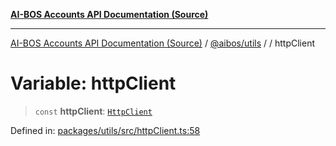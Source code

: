 [**AI-BOS Accounts API Documentation (Source)**](../../../README.md)

***

[AI-BOS Accounts API Documentation (Source)](../../../README.md) / [@aibos/utils](../README.md) / [](../README.md) / httpClient

# Variable: httpClient

> `const` **httpClient**: [`HttpClient`](../classes/HttpClient.md)

Defined in: [packages/utils/src/httpClient.ts:58](https://github.com/pohlai88/accounts/blob/48103fb36d28b2b9bfb33472b6de2f719773cde9/packages/utils/src/httpClient.ts#L58)
